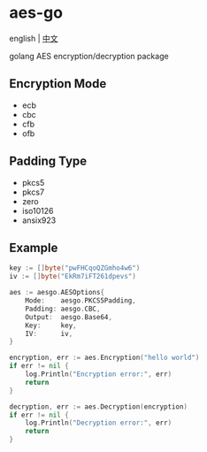 # aes-go

english | [中文](README_TW.md)

golang AES encryption/decryption package

## Encryption Mode

* ecb
* cbc
* cfb
* ofb

## Padding Type

* pkcs5
* pkcs7
* zero
* iso10126
* ansix923

## Example

```go
key := []byte("pwFHCqoQZGmho4w6")
iv := []byte("EkRm7iFT261dpevs")

aes := aesgo.AESOptions{
    Mode:    aesgo.PKCS5Padding,
    Padding: aesgo.CBC,
    Output:  aesgo.Base64,
    Key:     key,
    IV:      iv,
}

encryption, err := aes.Encryption("hello world")
if err != nil {
	log.Println("Encryption error:", err)
	return
}

decryption, err := aes.Decryption(encryption)
if err != nil {
    log.Println("Decryption error:", err)
    return
}
```
